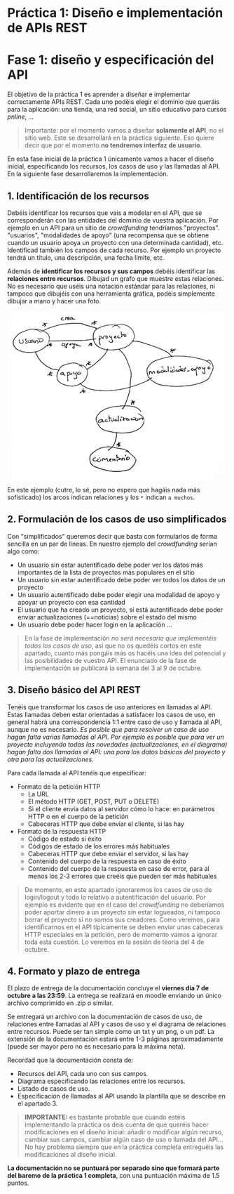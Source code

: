 # Práctica 1: Diseño e implementación de APIs REST
# Fase 1: diseño y especificación del API

El objetivo de la práctica 1 es aprender a diseñar e implementar correctamente APIs REST. Cada uno podéis elegir el dominio que queráis para la aplicación: una tienda, una red social, un sitio educativo para cursos *pnline*, ...

> Importante: por el momento vamos a diseñar **solamente el API**, no el sitio web. Este se desarrollará en la práctica siguiente. Eso quiere decir que por el momento **no tendremos interfaz de usuario**.
 
En esta fase inicial de la práctica 1 únicamente vamos a hacer el diseño inicial, especificando los recursos, los casos de uso y las llamadas al API. En la siguiente fase desarrollaremos la implementación.

## 1. Identificación de los recursos

Debéis identificar los recursos que vais a modelar en el API, que se corresponderán con las entidades del dominio de vuestra aplicación. Por ejemplo en un API para un sitio de *crowdfunding* tendríamos "proyectos". "usuarios", "modalidades de apoyo" (una recompensa que se obtiene cuando un usuario apoya un proyecto con una determinada cantidad), etc. Identificad también los campos de cada recurso. Por ejemplo un proyecto tendrá un título, una descripción, una fecha límite, etc.

Además de **identificar los recursos y sus campos** debéis identificar las **relaciones entre recursos**. Dibujad un grafo que muestre estas relaciones. No es necesario que uséis una notación estándar para las relaciones, ni tampoco que dibujéis con una herramienta gráfica, podéis simplemente dibujar a mano y hacer una foto.

![](modelo_datos.png)

En este ejemplo (cutre, lo sé, pero no espero que hagáis nada más sofisticado) los arcos indican relaciones y los `*` indican `a muchos`.

## 2. Formulación de los casos de uso simplificados

Con "simplificados" queremos decir que basta con formularlos de forma sencilla en un par de líneas. En nuestro ejemplo del *crowdfunding* serían algo como:

* Un usuario sin estar autentificado debe poder ver los datos más importantes de la lista de proyectos más populares en el sitio
* Un usuario sin estar autentificado debe poder ver todos los datos de un proyecto
* Un usuario autentificado debe poder elegir una modalidad de apoyo y apoyar un proyecto con esa cantidad
* El usuario que ha creado un proyecto, si está autentificado debe poder enviar actualizaciones (==noticias) sobre el estado del mismo
* Un usuario debe poder hacer login en la aplicación
...

> En la fase de implementación *no será necesario que implementéis todos los casos de uso*, así que no os quedéis cortos en este apartado, cuanto más pongáis más os hacéis una idea del potencial y las posibilidades de vuestro API. El enunciado de la fase de implementación se publicará la semana del 3 al 9 de octubre.

## 3. Diseño básico del API REST

Tenéis que transformar los casos de uso anteriores en llamadas al API. Estas llamadas deben estar orientadas a satisfacer los casos de uso, en general habrá una correspondencia 1:1 entre caso de uso y llamada al API, aunque no es necesario. *Es posible que para resolver un caso de uso hagan falta varias llamadas al API. Por ejemplo es posible que para ver un proyecto incluyendo todas las novedades (*actualizaciones*, en el diagrama) hagan falta dos llamadas al API: una para los datos básicos del proyecto y otra para las actualizaciones.*

Para cada llamada al API tenéis que especificar:

- Formato de la petición HTTP
	+ La URL
	+ El método HTTP (GET, POST, PUT o DELETE)
	+ Si el cliente envía datos al servidor cómo lo hace: en parámetros HTTP o en el cuerpo de la petición
	+ Cabeceras HTTP que debe enviar el cliente, si las hay
- Formato de la respuesta HTTP
	+ Código de estado si éxito
	+ Códigos de estado de los errores más habituales
	+ Cabeceras HTTP que debe enviar el servidor, si las hay
	+ Contenido del cuerpo de la respuesta en caso de éxito	 
	+ Contenido del cuerpo de la respuesta en caso de error, para al menos los 2-3 errores que creéis que pueden ser más habituales

> De momento, en este apartado ignoraremos los casos de uso de login/logout y todo lo relativo a autentificación del usuario. Por ejemplo es evidente que en el caso del *crowdfunding* no deberíamos poder aportar dinero a un proyecto sin estar logueados, ni tampoco borrar el proyecto si no somos sus creadores. Como veremos, para identificarnos en el API típicamente se deben enviar unas cabeceras HTTP especiales en la petición, pero de momento vamos a ignorar toda esta cuestión. Lo veremos en la sesión de teoría del 4 de octubre.

## 4. Formato y plazo de entrega

El plazo de entrega de la documentación concluye el **viernes día 7 de octubre a las 23:59**. La entrega se realizará en moodle enviando un único archivo comprimido en .zip o similar. 

Se entregará un archivo con la documentación de casos de uso, de relaciones entre llamadas al API y casos de uso y el diagrama de relaciones entre recursos. Puede ser tan simple como un txt y un png, o un pdf. La extensión de la documentación estará entre 1-3 páginas aproximadamente (puede ser mayor pero no es necesario para la máxima nota).

Recordad que la documentación consta de:

- Recursos del API, cada uno con sus campos.
- Diagrama especificando las relaciones entre los recursos.
- Listado de casos de uso.
- Especificación de llamadas al API usando la plantilla que se describe en el apartado 3.

> **IMPORTANTE:** es bastante probable que cuando estéis implementando la práctica os deis cuenta de que queréis hacer modificaciones en el diseño inicial: añadir o modificar algún recurso, cambiar sus campos, cambiar algún caso de uso o llamada del API... No hay problema siempre que en la práctica completa entreguéis las modificaciones al diseño inicial.

**La documentación no se puntuará por separado sino que formará parte del baremo de la práctica 1 completa**, con una puntuación máxima de 1.5 puntos. 



